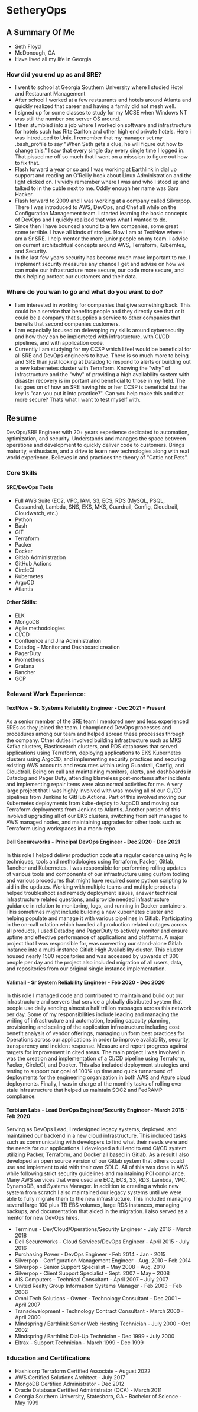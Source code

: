 # SetheryOps

## A Summary Of Me

* Seth Floyd
* McDonough, GA
* Have lived all my life in Georgia

### How did you end up as and SRE?

* I went to school at Georgia Southern University where I studied Hotel and Restaurant Management
* After school I worked at a few restaurants and hotels around Atlanta and quickly realized that career and having a family did not mesh well.
* I signed up for some classes to study for my MCSE when Windows NT was still the number one server OS around. 
* I then stumbled into a job where I worked on software and infrastructure for hotels such has Ritz Carlton and other high end private hotels. Here i was introduced to Unix. I remember that my manager set my .bash_profile to say "When Seth gets a clue, he will figure out how to change this." I saw that every single day every single time I logged in. That pissed me off so much that I went on a misssion to figure out how to fix that.
* Flash forward a year or so and I was working at Earthlink in dial up support and reading an O'Reilly book about Linux Administration and the light clicked on. I vividly remember where I was and who I stood up and talked to in the cuble next to me. Oddly enough her name was Sara Hacker.
* Flash forward to 2009 and I was working at a company called Silverpop. There I was introduced to AWS, DevOps, and Chef all while on the Configuration Management team. I started learning the basic concepts of DevOps and I quickly realized that was what I wanted to do.
* Since then I have bounced around to a few companies, some great some terrible. I have all kinds of stories. Now I am at TextNow where I am a Sr SRE. I help mentor the more junior people on my team. I advise on current architechtual concepts around AWS, Terraform, Kuberntes, and Security. 
* In the last few years security has become much more important to me. I implement security measures any chance I get and advise on how we can make our infrastructure more secure, our code more secure, and thus helping protect our customers and their data.

### Where do you wan to go and what do you want to do?

* I am interested in working for companies that give something back. This could be a service that benefits people and they directly see that or it could be a company that supplies a service to other companies that beneits that second companies customers.
* I am especially focused on delevoping my skills around cybersecurity and how they can be implemeted with infrastucture, with CI/CD pipelines, and with application code.
* Currently I am studying for my CCSP which I feel would be beneficial for all SRE and DevOps engineers to have. There is so much more to being and SRE than just looking at Datadog to respond to alerts or building out a new kubernetes cluster with Terraform. Knowing the "why" of infrastructure and the "why" of providing a high availability system with disaster recovery is im portant and beneficial to those in my field. The list goes on of how an SRE having his or her CCSP is beneficial but the key is "can you put it into practice?". Can you help make this and that more secure? Thats what I want to test myself with.

## Resume

DevOps/SRE Engineer with 20+ years experience dedicated to automation, optimization, and security. Understands and manages the space between operations and development to quickly deliver code to customers. Brings maturity, enthusiasm, and a drive to learn new technologies along with real world experience. Believes in and practices the theory of “Cattle not Pets”.

### Core Skills

#### SRE/DevOps Tools

* Full AWS Suite (EC2, VPC, IAM, S3, ECS, RDS (MySQL, PSQL, Cassandra), Lambda, SNS, EKS, MKS, Guardrail, Config, Cloudtrail, Cloudwatch, etc.)
* Python
* Bash
* GIT
* Terraform
* Packer
* Docker
* Gitlab Administration
* GitHub Actions
* CircleCI
* Kubernetes
* ArgoCD
* Atlantis

#### Other Skills: 

* ELK
* MongoDB
* Agile methodologies 
* CI/CD
* Confluence and Jira Administration
* Datadog - Monitor and Dashboard creation
* PagerDuty
* Prometheus 
* Grafana
* Rancher
* GCP

### Relevant Work Experience:

#### TextNow - Sr. Systems Reliability Engineer - Dec 2021 - Present

As a senior member of the SRE team I mentored new and less experienced SREs as they joined the team. I championed DevOps processes and procedures among our team and helped spread these processes through the company. Other duties involved building infrastructure such as MKS Kafka clusters, Elasticsearch clusters, and RDS databases that served applications using Terraform, deploying applications to EKS Kubernetes clusters using ArgoCD, and implementing security practices and securing existing AWS accounts and resources within using Guardrail, Config, and Cloudtrail. Being on call and maintaining monitors, alerts, and dashboards in Datadog and Pager Duty, attending blameless post-mortems after incidents and implementing repair items were also normal activities for me. 
A very large project that I was highly involved with was moving all of our CI/CD pipelines from Jenkins to GitHub Actions. Part of this involved moving our Kubernetes deployments from kube-deploy to ArgoCD and moving our Terraform deployments from Jenkins to Atlantis. Another portion of this involved upgrading all of our EKS clusters, switching from self managed to AWS managed nodes, and maintaining upgrades for other tools such as Terraform using workspaces in a mono-repo.

#### Dell Secureworks - Principal DevOps Engineer - Dec 2020 - Dec 2021

In this role I helped deliver production code at a regular cadence using Agile techniques, tools and methodologies using Terraform, Packer, Gitlab, Rancher and Kubernetes. I was responsible for performing rolling updates of various tools and components of our infrastructure using custom tooling and various procedures that might have required some python scripting to aid in the updates. Working with multiple teams and multiple products I helped troubleshoot and remedy deployment issues, answer technical infrastructure related questions, and provide needed infrastructure guidance in relation to monitoring, logs, and running in Docker containers. This sometimes might include building a new kubernetes cluster and helping populate and manage it with various pipelines in Gitlab. Participating in the on-call rotation which handled all production related outages across all products, I used Datadog and PagerDuty to actively monitor and ensure uptime and effective performance of applications and platforms.
A major project that I was responsible for, was converting our stand-alone Gitlab instance into a multi-instance Gitlab High Availability cluster. This cluster housed nearly 1500 repositories and was accessed by upwards of 300 people per day and the project also included migration of all users, data, and repositories from our original single instance implementation.


#### Valimail - Sr System Reliability Engineer - Feb 2020 - Dec 2020

In this role I managed code and contributed to maintain and build out our infrastructure and servers that service a globally distributed system that people use daily sending almost a half trillion messages across this network per day. Some of my responsibilities include leading and managing the writing of infrastructure and automation, leading capacity planning, provisioning and scaling of the application infrastructure including cost benefit analysis of vendor offerings, managing uniform best practices for Operations across our applications in order to improve availability, security, transparency and incident response. Measure and report progress against targets for improvement in cited areas. The main project I was involved in was the creation and implementation of a CI/CD pipeline using Terraform, Packer, CircleCI, and Docker. This also included deployment strategies and testing to support our goal of 100% up time and quick turnaround of deployments for the engineering organization in both AWS and Azure cloud deployments. Finally, I was in charge of the monthly tasks of rolling over stale infrastructure that helped us maintain SOC2 and FedRAMP compliance.

#### Terbium Labs - Lead DevOps Engineer/Security Engineer - March 2018 - Feb 2020

Serving as DevOps Lead, I redesigned legacy systems, deployed, and maintained our backend in a new cloud infrastructure. This included tasks such as communicating with developers to find what their needs were and the needs for our applications. I developed a full end to end CI/CD system utilizing Packer, Terraform, and Docker all based in Gitlab. As a result I also developed an open source version of our Gitlab system that others could use and implement to aid with their own SDLC. All of this was done in AWS while following strict security guidelines and maintaining PCI compliance. Many AWS services that were used are EC2, ECS, S3, RDS, Lambda, VPC, DynamoDB, and Systems Manager.
In addition to creating a whole new system from scratch I also maintained our legacy systems until we were able to fully migrate them to the new infrastructure. This included managing several large 100 plus TB EBS volumes, large RDS instances, managing backups, and documentation that aided in the migration. I also served as a mentor for new DevOps hires.

* Terminus - Dev/Cloud/Operations/Security Engineer - July 2016 - March 2018
* Dell Secureworks - Cloud Services/DevOps Engineer - April 2015 - July 2016
* Purchasing Power - DevOps Engineer - Feb 2014 - Jan - 2015
* Silverpop - Configuration Management Engineer - Aug. 2010 – Feb 2014
* Silverpop - Senior Support Specialist - May 2008 – Aug. 2010
* Silverpop - Client Support Specialist - Sept. 2007 – May – 2008
* AIS Computers - Technical Consultant - April 2007 – July 2007
* United Realty Group	Information Systems Manager - Feb 2003 – Feb 2006
* Omni Tech Solutions - Owner - Technology Consultant - Dec 2001 – April 2007
* Transdevelopment - Technology Contract Consultant - March 2000 - April 2000
* Mindspring / Earthlink 	Senior Web Hosting Technician - July 2000 - Oct 2002
* Mindspring / Earthlink 	Dial-Up Technician - Dec 1999 - July 2000 
* Eltrax - Support Technician - March 1999 - Dec 1999 

### Education and Certifications

* Hashicorp Terraform Certified Associate - August 2022
* AWS Certified Solutions Architect - July 2017
* MongoDB Certified Administrator - Dec 2012
* Oracle Database Certified Administrator (OCA) - March 2011
* Georgia Southern University, Statesboro, GA - Bachelor of Science - May 1999
